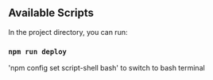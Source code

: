 ## Available Scripts

In the project directory, you can run:

### `npm run deploy`

'npm config set script-shell bash' to switch to bash terminal

